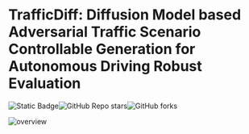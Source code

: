# TrafficDiff: Diffusion Model based Adversarial Traffic Scenario Controllable Generation for Autonomous Driving Robust Evaluation
![Static Badge](https://img.shields.io/badge/CederWhite-TrafficDiff-brightgreen?style=plastic)![GitHub Repo stars](https://img.shields.io/github/stars/Moresweet/TrafficDiff)![GitHub forks](https://img.shields.io/github/forks/Moresweet/TrafficDiff)

![overview](imgs/overview.jpg)
